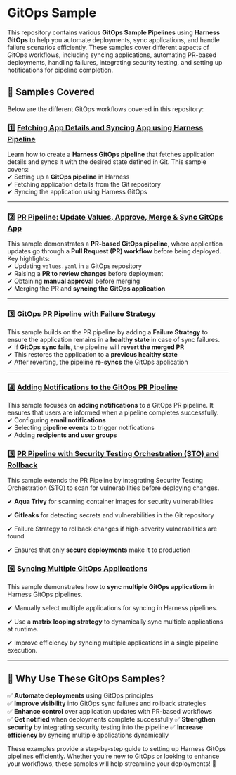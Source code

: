# GitOps Sample  

This repository contains various **GitOps Sample Pipelines** using **Harness GitOps** to help you automate deployments, sync applications, and handle failure scenarios efficiently. These samples cover different aspects of GitOps workflows, including syncing applications, automating PR-based deployments, handling failures, integrating security testing, and setting up notifications for pipeline completion.

## 🚀 Samples Covered  

Below are the different GitOps workflows covered in this repository:

### 1️⃣ [Fetching App Details and Syncing App using Harness Pipeline](https://github.com/harness-community/Gitops-Samples/tree/gitops-1/Fetch-App-Sync)  
Learn how to create a **Harness GitOps pipeline** that fetches application details and syncs it with the desired state defined in Git. 
This sample covers:  
✔ Setting up a **GitOps pipeline** in Harness  
✔ Fetching application details from the Git repository  
✔ Syncing the application using Harness GitOps  

---

### 2️⃣ [PR Pipeline: Update Values, Approve, Merge & Sync GitOps App](https://github.com/harness-community/Gitops-Samples/tree/main/PR-Pipeline)  
This sample demonstrates a **PR-based GitOps pipeline**, where application updates go through a **Pull Request (PR) workflow** before being deployed. 
Key highlights:  
✔ Updating `values.yaml` in a GitOps repository  
✔ Raising a **PR to review changes** before deployment  
✔ Obtaining **manual approval** before merging  
✔ Merging the PR and **syncing the GitOps application**  

---

### 3️⃣ [GitOps PR Pipeline with Failure Strategy](https://github.com/harness-community/Gitops-Samples/tree/main/Failure-Strategy-PR-Pipeline)  
This sample builds on the PR pipeline by adding a **Failure Strategy** to ensure the application remains in a **healthy state** in case of sync failures.  
✔ If **GitOps sync fails**, the pipeline will **revert the merged PR**  
✔ This restores the application to a **previous healthy state**  
✔ After reverting, the pipeline **re-syncs** the GitOps application  

---

### 4️⃣ [Adding Notifications to the GitOps PR Pipeline](https://github.com/harness-community/Gitops-Samples/tree/main/Notifications-PR-Pipeline)  
This sample focuses on **adding notifications** to a GitOps PR pipeline. It ensures that users are informed when a pipeline completes successfully.  
✔ Configuring **email notifications**  
✔ Selecting **pipeline events** to trigger notifications  
✔ Adding **recipients and user groups**  

### 5️⃣ [PR Pipeline with Security Testing Orchestration (STO) and Rollback](https://github.com/harness-community/Gitops-Samples/tree/main/PR-Pipeline-STO)
This sample extends the PR Pipeline by integrating Security Testing Orchestration (STO) to scan for vulnerabilities before deploying changes.

✔ **Aqua Trivy** for scanning container images for security vulnerabilities

✔ **Gitleaks** for detecting secrets and vulnerabilities in the Git repository

✔ Failure Strategy to rollback changes if high-severity vulnerabilities are found

✔ Ensures that only **secure deployments** make it to production

### 6️⃣ [Syncing Multiple GitOps Applications](https://github.com/harness-community/Gitops-Samples/tree/main/Syncing-multiple-apps)
This sample demonstrates how to **sync multiple GitOps applications** in Harness GitOps pipelines.

✔ Manually select multiple applications for syncing in Harness pipelines.

✔ Use a **matrix looping strategy** to dynamically sync multiple applications at runtime.

✔ Improve efficiency by syncing multiple applications in a single pipeline execution.

---

## 🎯 Why Use These GitOps Samples?  
✅ **Automate deployments** using GitOps principles  
✅ **Improve visibility** into GitOps sync failures and rollback strategies  
✅ **Enhance control** over application updates with PR-based workflows  
✅ **Get notified** when deployments complete successfully
✅ **Strengthen security** by integrating security testing into the pipeline
✅ **Increase efficiency** by syncing multiple applications dynamically 

These examples provide a step-by-step guide to setting up Harness GitOps pipelines efficiently. Whether you're new to GitOps or looking to enhance your workflows, these samples will help streamline your deployments! 🚀
